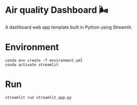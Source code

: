 # Air quality Dashboard 🌬

A dashboard web app template built in Python using Streamlit.

# Environment
```
conda env create -f environment.yml
conda activate streamlit
```
# Run
```
streamlit run streamlit_app.py
```

